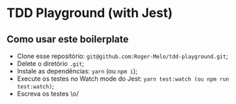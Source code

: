 # TDD Playground (with Jest)

## Como usar este boilerplate

- Clone esse repositório: `git@github.com:Roger-Melo/tdd-playground.git`;
- Delete o diretório `.git`;
- Instale as dependências: `yarn` (ou `npm i`);
- Execute os testes no Watch mode do Jest: `yarn test:watch (ou npm run test:watch)`;
- Escreva os testes \o/
